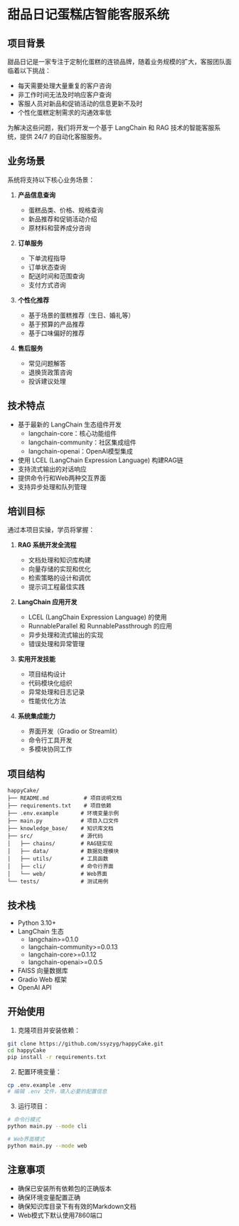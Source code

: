 # 甜品日记蛋糕店智能客服系统

## 项目背景

甜品日记是一家专注于定制化蛋糕的连锁品牌，随着业务规模的扩大，客服团队面临着以下挑战：
- 每天需要处理大量重复的客户咨询
- 非工作时间无法及时响应客户查询
- 客服人员对新品和促销活动的信息更新不及时
- 个性化蛋糕定制需求的沟通效率低



为解决这些问题，我们将开发一个基于 LangChain 和 RAG 技术的智能客服系统，提供 24/7 的自动化客服服务。

## 业务场景

系统将支持以下核心业务场景：

1. **产品信息查询**
   - 蛋糕品类、价格、规格查询
   - 新品推荐和促销活动介绍
   - 原材料和营养成分咨询

2. **订单服务**
   - 下单流程指导
   - 订单状态查询
   - 配送时间和范围查询
   - 支付方式咨询

3. **个性化推荐**
   - 基于场景的蛋糕推荐（生日、婚礼等）
   - 基于预算的产品推荐
   - 基于口味偏好的推荐

4. **售后服务**
   - 常见问题解答
   - 退换货政策咨询
   - 投诉建议处理

## 技术特点

- 基于最新的 LangChain 生态组件开发
  - langchain-core：核心功能组件
  - langchain-community：社区集成组件
  - langchain-openai：OpenAI模型集成
- 使用 LCEL (LangChain Expression Language) 构建RAG链
- 支持流式输出的对话响应
- 提供命令行和Web两种交互界面
- 支持异步处理和队列管理

## 培训目标

通过本项目实操，学员将掌握：

1. **RAG 系统开发全流程**
   - 文档处理和知识库构建
   - 向量存储的实现和优化
   - 检索策略的设计和调优
   - 提示词工程最佳实践

2. **LangChain 应用开发**
   - LCEL (LangChain Expression Language) 的使用
   - RunnableParallel 和 RunnablePassthrough 的应用
   - 异步处理和流式输出的实现
   - 错误处理和异常管理

3. **实用开发技能**
   - 项目结构设计
   - 代码模块化组织
   - 异常处理和日志记录
   - 性能优化方法

4. **系统集成能力**
   -  界面开发（Gradio or Streamlit）
   - 命令行工具开发
   - 多模块协同工作

## 项目结构

```
happyCake/
├── README.md           # 项目说明文档
├── requirements.txt    # 项目依赖
├── .env.example       # 环境变量示例
├── main.py            # 项目入口文件
├── knowledge_base/    # 知识库文档
├── src/               # 源代码
│   ├── chains/        # RAG链实现
│   ├── data/          # 数据处理模块
│   ├── utils/         # 工具函数
│   ├── cli/           # 命令行界面
│   └── web/           # Web界面
└── tests/             # 测试用例
```

## 技术栈

- Python 3.10+
- LangChain 生态
  - langchain>=0.1.0
  - langchain-community>=0.0.13
  - langchain-core>=0.1.12
  - langchain-openai>=0.0.5
- FAISS 向量数据库
- Gradio Web 框架
- OpenAI API

## 开始使用

1. 克隆项目并安装依赖：
```bash
git clone https://github.com/ssyzyg/happyCake.git
cd happyCake
pip install -r requirements.txt
```

2. 配置环境变量：
```bash
cp .env.example .env
# 编辑 .env 文件，填入必要的配置信息
```

3. 运行项目：
```bash
# 命令行模式
python main.py --mode cli

# Web界面模式
python main.py --mode web
```

## 注意事项

- 确保已安装所有依赖包的正确版本
- 确保环境变量配置正确
- 确保知识库目录下有有效的Markdown文档
- Web模式下默认使用7860端口

